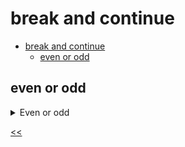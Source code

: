 # break and continue

- [break and continue](#break-and-continue)
  - [even or odd](#even-or-odd)
 
## even or odd
<details>
<summary>Even or odd</summary>

### description
You are given an array of numbers called `numbers`. Write a cycle that logs `even` for each even number and `odd` for odd numbers. If the number is `0`, the program must stop processing the numbers.

>For `0`, the program should not print any messages.

### solution
[even-odd.js](./even-odd.js)

</details>

[<<](../../../README.md)
<!--
:%s/\(Sample \(Input\|Output\) \d:\)\n\(.*\)/```\r\r**\1**\r```\3/gc
-->
